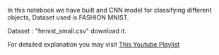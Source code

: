 In this notebook we have built and CNN model for classifying different objects, Dataset used is FASHION MNIST.

Dataset : "fmnist_small.csv" download it.

For detailed explanation you may visit [This Youtube Playlist](https://youtube.com/playlist?list=PLKnIA16_Rmvboy8bmDCjwNHgTaYH2puK7&si=i9ypm_n07vyEkyTE)
